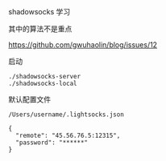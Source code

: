 shadowsocks 学习

其中的算法不是重点

https://github.com/gwuhaolin/blog/issues/12

启动
```cassandraql
./shadowsocks-server
./shadowsocks-local
```
默认配置文件
```cassandraql
/Users/username/.lightsocks.json

{
  "remote": "45.56.76.5:12315",
  "password": "******"
}
```


